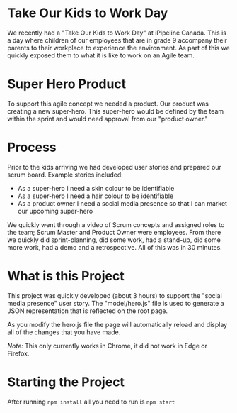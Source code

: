 # Take Our Kids to Work Day
We recently had a "Take Our Kids to Work Day" at iPipeline Canada. This is a day where children of our employees that are in grade 9 accompany their parents to their workplace to experience the environment. As part of this we quickly exposed them to what it is like to work on an Agile team.

# Super Hero Product
To support this agile concept we needed a product. Our product was creating a new super-hero. This super-hero would be defined by the team within the sprint and would need approval from our "product owner."

# Process
Prior to the kids arriving we had developed user stories and prepared our scrum board. Example stories included:
* As a super-hero I need a skin colour to be identifiable
* As a super-hero I need a hair colour to be identifiable
* As a product owner I need a social media presence so that I can market our upcoming super-hero

We quickly went through a video of Scrum concepts and assigned roles to the team; Scrum Master and Product Owner were employees. From there we quickly did sprint-planning, did some work, had a stand-up, did some more work, had a demo and a retrospective. All of this was in 30 minutes.

# What is this Project
This project was quickly developed (about 3 hours) to support the "social media presence" user story. The "model/hero.js" file is used to generate a JSON representation that is reflected on the root page.

As you modify the hero.js file the page will automatically reload and display all of the changes that you have made.

*Note:* This only currently works in Chrome, it did not work in Edge or Firefox.

# Starting the Project
After running `npm install` all you need to run is `npm start`
